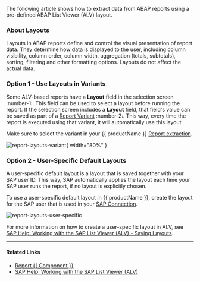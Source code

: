
The following article shows how to extract data from ABAP reports using a pre-defined ABAP List Viewer (ALV) layout.

### About Layouts

Layouts in ABAP reports define and control the visual presentation of report data.
They determine how data is displayed to the user, including column visibility, column order, column width, aggregation (totals, subtotals), sorting, filtering and other formatting options. 
Layouts do not affect the actual data.

### Option 1 - Use Layouts in Variants

Some ALV-based reports have a **Layout** field in the selection screen :number-1:. This field can be used to select a layout before running the report.
If the selection screen includes a **Layout** field, that field's value can be saved as part of a [Report Variant](../documentation/report/variants-and-selections.md) :number-2:.
This way, every time the report is executed using that variant, it will automatically use this layout.

Make sure to select the variant in your {{ productName }} [Report extraction](../documentation/report/variants-and-selections.md/#choose-a-variant).

![report-layouts-variant](../assets/images/articles/report/report-layouts/report-layouts-variant.png){ width="80%" }

### Option 2 - User-Specific Default Layouts

A user-specific default layout is a layout that is saved together with your SAP user ID.
This way, SAP automatically applies the layout each time your SAP user runs the report, if no layout is explicitly chosen.

To use a user-specific default layout in {{ productName }}, create the layout for the SAP user that is used in your [SAP Connection](../documentation/sap-connection/index.md).

![report-layouts-user-specific](../assets/images/articles/report/report-layouts/report-layouts-user-specific.png)

For more information on how to create a user-specific layout in ALV, see [SAP Help: Working with the SAP List Viewer (ALV) - Saving Layouts](https://help.sap.com/docs/ABAP_PLATFORM_NEW/b1c834a22d05483b8a75710743b5ff26/4d620265d79751b0e10000000a42189c.html?utm_source=chatgpt.com).

----

#### Related Links
- [Report {{ Component }}](../documentation/report/index.md)
- [SAP Help: Working with the SAP List Viewer (ALV)](https://help.sap.com/docs/ABAP_PLATFORM_NEW/b1c834a22d05483b8a75710743b5ff26/4d5edc88767161bee10000000a42189b.html?utm_source=chatgpt.com)